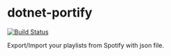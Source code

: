 # dotnet-portify
[![Build Status](https://dev.azure.com/ramosisw/dotnet-portify/_apis/build/status/ramosisw.dotnet-portify?branchName=master)](https://dev.azure.com/ramosisw/dotnet-portify/_build/latest?definitionId=7&branchName=master)

Export/Import your playlists from Spotify with json file.
